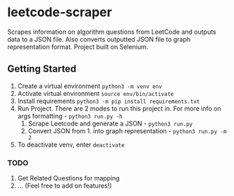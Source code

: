 # leetcode-scraper
Scrapes information on algorithm questions from LeetCode and outputs data to a JSON file. Also converts outputted JSON file to graph representation format. Project built on Selenium. 

## Getting Started
1. Create a virtual environment `python3 -m venv env`
2. Activate virtual environment `source env/bin/activate`
3. Install requirements `python3 -m pip install requirements.txt`
5. Run Project. There are 2 modes to run this project in. For more info on args formatting - `python3 run.py -h`
   1. Scrape Leetcode and generate a JSON - `python3 run.py`
   2. Convert JSON from 1. into graph representation - `python3 run.py -m 2`
6. To deactivate venv, enter `deactivate`

### TODO
1. Get Related Questions for mapping
2. ... (Feel free to add on features!)